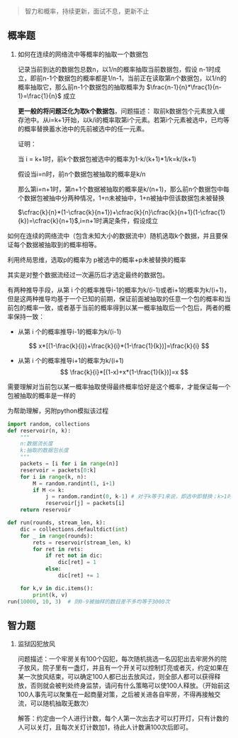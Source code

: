 > 智力和概率，持续更新，面试不息，更新不止

## 概率题

1. 如何在连续的网络流中等概率的抽取一个数据包

   记录当前到达的数据包总数n，以1/n的概率抽取当前数据包，假设 n-1时成立，即前n-1个数据包的概率都是1/n-1，当前正在读取第n个数据包，以1/n的概率抽取它，那么前n-1个数据包的抽取概率为 $\frac{n-1}{n}*\frac{1}{n-1}=\frac{1}{n}$ 成立

   **更一般的将问题泛化为取k个数据包**，问题描述： 
   取前k数据包个元素放入缓存池中。从i=k+1开始，以k/i的概率取第i个元素。若第i个元素被选中，已均等的概率替换蓄水池中的先前被选中的任一元素。 

   证明：

   当 i = k+1时，前k个数据包被选中的概率为1-k/(k+1)*1/k=k/(k+1)

   假设当i=n时，前n个数据包被抽取的概率是k/n

   那么第i=n+1时，第n+1个数据被抽取的概率是k/(n+1)，那么前n个数据包中每个数据包被抽中分两种情况，1+n未被抽中，1+n被抽中但该数据包未被替换

   $\cfrac{k}{n}*(1-\cfrac{k}{n+1})+\cfrac{k}{n}\cfrac{k}{n+1}(1-\cfrac{1}{k})=\cfrac{k}{n+1}$,i=n+1时满足条件，假设成立



如何在连续的网络流中（包含未知大小的数据流中）随机选取k个数据，并且要保证每个数据被抽取到的概率相等。

利用终局思维，选取p的概率为 p被选中的概率+p未被替换的概率

其实是对整个数据流经过一次遍历后才选定最终的数据包。



有两种推导手段，从第 i 个的概率推导i-1的概率为k/(i-1)或者i+1的概率为k/(i+1)，但是这两种推导均基于一个已知的前期，保证前面被抽取的任意一个包的概率和当前包的概率一致，或者基于当前的概率得到以某一概率抽取后一个包后，两者的概率保持一致：

- 从第 i 个的概率推导i-1的概率为k/(i-1)

$$
x*[(1-\frac{k}{i})+\frac{k}{i}*(1-\frac{1}{k})]=\frac{k}{i}
$$

- 从第 i 个的概率推导i+1的概率为k/(i+1)
  $$
  \frac{k}{i}*[(1-x)+x*(1-\frac{1}{k})]=x
  $$
  

需要理解对当前包以某一概率抽取使得最终概率恰好是这个概率，才能保证每一个包被抽取的概率是一样的



   为帮助理解，另附python模拟该过程

   ```python
   import random, collections
   def reservoir(n, k):
       """
       n:数据流长度
       k:抽取的数据包长度
       """
       packets = [i for i in range(n)]
       reservoir = packets[0:k]
       for i in range(k, n):
           M = random.randint(1, i+1)
           if M <= k:
               j = random.randint(0, k-1) # 对于k等于1来说，即选中即替换；k>1时，选中后，还需从池中抽取一个元素进行替换
               reservoir[j] = packets[i]
       return reservoir
   
   def run(rounds, stream_len, k):
       dic = collections.defaultdict(int)
       for _ in range(rounds):
           rets = reservoir(stream_len, k)
           for ret in rets:
               if ret not in dic:
                   dic[ret] = 1
               else:
                   dic[ret] += 1
   
       for k,v in dic.items():
           print(k, v)
   run(10000, 10, 3)  # 则0-9被抽样的数目差不多均等于3000次
   ```



   ## 智力题

   1. 监狱囚犯放风

      问题描述：一个牢房关有100个囚犯，每次随机挑选一名囚犯出去牢房外的院子放风，院子里有一盏灯，并且有一个开关可以控制灯亮或者灭，约定如果在某一次放风结束，可以确定100人都已出去放风过，则全部人都可以获得释放，否则就会被判处终身监禁，请问有什么策略可以使100人释放。（开始前这100人事先可以聚集在一起商量对策，之后被关进各自牢房，不得再接触交流，可以随机抽取无数次）

      解答：约定由一个人进行计数，每个人第一次出去才可以打开灯，只有计数的人可以关灯，且每次关灯计数加1，待此人计数满100次后即可。